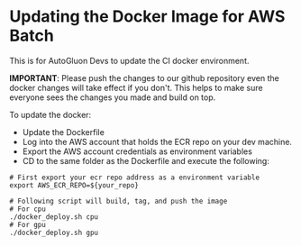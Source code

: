 # Updating the Docker Image for AWS Batch
This is for AutoGluon Devs to update the CI docker environment.

**IMPORTANT**:
Please push the changes to our github repository even the docker changes will take effect if you don't. This helps to make sure everyone sees the changes you made and build on top.

To update the docker:

- Update the Dockerfile
- Log into the AWS account that holds the ECR repo on your dev machine.
- Export the AWS account credentials as environment variables
- CD to the same folder as the Dockerfile and execute the following:

```shell
# First export your ecr repo address as a environment variable
export AWS_ECR_REPO=${your_repo}

# Following script will build, tag, and push the image
# For cpu
./docker_deploy.sh cpu
# For gpu
./docker_deploy.sh gpu

```
